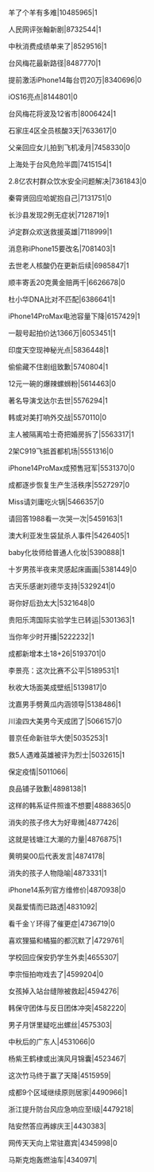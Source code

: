 羊了个羊有多难|10485965|1

人民网评张翰新剧|8732544|1

中秋消费成绩单来了|8529516|1

台风梅花最新路径|8487770|1

提前激活iPhone14每台罚20万|8340696|0

iOS16亮点|8144801|0

台风梅花将波及12省市|8006424|1

石家庄4区全员核酸3天|7633617|0

父亲回应女儿拍到飞机凌月|7458330|0

上海处于台风危险半圆|7415154|1

2.8亿农村群众饮水安全问题解决|7361843|0

秦霄贤回应哈妮抱自己|7131751|0

长沙县发现2例无症状|7128719|1

泸定群众欢送救援英雄|7118999|1

消息称iPhone15要改名|7081403|1

去世老人核酸仍在更新后续|6985847|1

顺丰寄丢20克黄金赔两千|6626678|0

杜小华DNA比对不匹配|6386641|1

iPhone14ProMax电池容量下降|6157429|1

一靓号起拍价达1366万|6053451|1

印度天空现神秘光点|5836448|1

偷偷藏不住剧组致歉|5740804|1

12元一碗的爆辣螺蛳粉|5614463|0

著名导演戈达尔去世|5576294|1

韩或对美打响外交战|5570110|0

主人被隔离哈士奇把婚房拆了|5563317|1

2架C919飞抵首都机场|5551316|0

iPhone14ProMax成预售冠军|5531370|0

成都逐步恢复生产生活秩序|5527297|0

Miss请刘庸吃火锅|5466357|0

请回答1988看一次哭一次|5459163|1

澳大利亚发生袋鼠杀人事件|5426405|1

baby化妆师给普通人化妆|5390888|1

十岁男孩半夜来灵感起床画画|5381449|0

古天乐感谢刘德华支持|5329241|0

哥你好后劲太大|5321648|0

贵阳乐湾国际实验学生已转运|5301363|1

当你年少时开播|5222232|1

成都新增本土18+26|5193701|0

李景亮：这次比赛不公平|5189531|1

秋收大场面美成壁纸|5139817|0

沈嘉男手劈黄瓜内涵领导|5138486|1

川渝四大美男今天成团了|5066157|0

普京任命新驻华大使|5035253|1

救5人遇难英雄被评为烈士|5032615|1

保定疫情|5011066|

良品铺子致歉|4898138|1

这样的韩系证件照谁不想要|4888365|0

消失的孩子佟大为好卑微|4877426|

这就是钱塘江大潮的力量|4876875|1

黄明昊00后代表发言|4874178|

消失的孩子人物隐喻|4873331|1

iPhone14系列官方维修价|4870938|0

吴磊爱情而已路透|4831092|

看千金丫环得了催更症|4736719|0

喜欢狸猫和橘猫的都沉默了|4729761|

学校回应保安扔学生外卖|4655307|

李宗恒拍吻戏去了|4599204|0

女孩掉入站台缝隙被救起|4594276|

韩保守团体与反日团体冲突|4582220|

男子月饼里疑吃出螺丝|4575303|

中秋后的广东人|4531066|0

杨紫王鹤棣或出演风月锦囊|4523467|

这次竹马终于赢了天降|4515959|

成都9个区域继续原则居家|4490966|1

浙江提升防台风应急响应至Ⅰ级|4479218|

陆安然答应再嫁庆王|4430383|

网传天天向上常驻嘉宾|4345998|0

马斯克炮轰燃油车|4340971|

